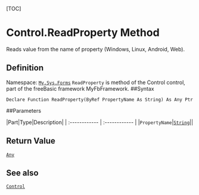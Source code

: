 [TOC]
# Control.ReadProperty Method
Reads value from the name of property (Windows, Linux, Android, Web).
## Definition
Namespace: [`My.Sys.Forms`](My.Sys.Forms.md)
`ReadProperty` is method of the Control control, part of the freeBasic framework MyFbFramework.
##Syntax
```freeBasic
Declare Function ReadProperty(ByRef PropertyName As String) As Any Ptr
```

##Parameters

|Part|Type|Description|
| :------------ | :------------ |
|`PropertyName`|[`String`]("https://www.freebasic.net/wiki/KeyPgString")||

## Return Value
[`Any`]("https://www.freebasic.net/wiki/KeyPgAny")
## See also
[`Control`](Control.md)
